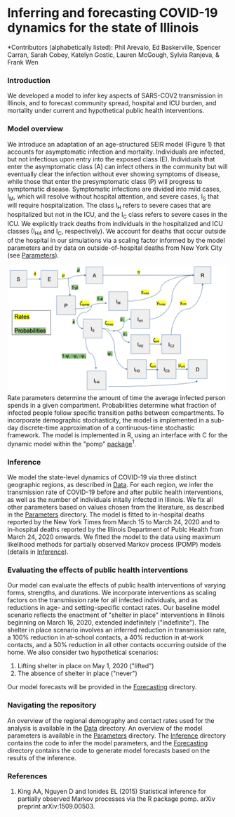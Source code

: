 # Inferring and forecasting COVID-19 dynamics for the state of Illinois

*Contributors (alphabetically listed): Phil Arevalo, Ed Baskerville, Spencer Carran, Sarah Cobey, Katelyn Gostic, Lauren McGough, Sylvia Ranjeva, & Frank Wen 

### Introduction 
We developed a model to infer key aspects of SARS-COV2 transmission in Illinois, and to forecast community spread, hospital and ICU burden, and mortality under current and hypothetical public health interventions. 

### Model overview
We introduce an adaptation of an age-structured SEIR model (Figure 1) that accounts for asymptomatic infection and mortality. Individuals are infected, but not infectious upon entry into the exposed class (E). Individuals that enter the asymptomatic class (A) can infect others in the community but will eventually clear the infection without ever showing symptoms of disease, while those that enter the presymptomatic class (P) will progress to symptomatic disease. Symptomatic infections are divided into mild cases, I<sub>M</sub>, which will resolve without hospital attention, and severe cases, I<sub>S</sub> that will require hospitalization. The class I<sub>H</sub> refers to severe cases that are hospitalized but not in the ICU, and the I<sub>C</sub> class refers to severe cases in the ICU. We explicitly track deaths from individuals in the hospitalized and ICU classes (I<sub>H4</sub> and I<sub>C</sub>, respectively). We account for deaths that occur outside of the hospital in our simulations via a scaling factor informed by the model parameters and by data on outside-of-hospital deaths from New York City (see [Parameters](./Parameters)).

![Figure 1](model_diagram.png)
Rate parameters determine the amount of time the average infected person spends in a given compartment. Probabilities determine what fraction of infected people follow specific transition paths between compartments.
To incorporate demographic stochasticity, the model is implemented in a sub-day discrete-time approximation of a continuous-time stochastic framework.
The model is implemented in R, using an interface with C for the dynamic model within the "pomp" [package](http://kingaa.github.io/pomp/install.html)<sup>1</sup>.

### Inference
We model the state-level dynamics of COVID-19 via three distinct geographic regions, as described in [Data](./Data). For each region, we infer the transmission rate of COVID-19 before and after public health interventions, as well as the number of individuals initally infected in Illinois. We fix all other parameters based on values chosen from the literature, as described in the [Parameters](./Parameters) directory. 
The model is fitted to in-hospital deaths reported by the New York Times from March 15 to March 24, 2020 and to in-hospital deaths reported by the Illinois Department of Publc Health from March 24, 2020 onwards. We fitted the model to the data using maximum likelihood methods for partially observed Markov process (POMP) models (details in [Inference](./Inference)).

### Evaluating the effects of public health interventions
Our model can evaluate the effects of public health interventions of varying forms, strengths, and durations. 
We incorporate interventions as scaling factors on the transmission rate for all infected individuals, and as reductions in  age- and setting-specific contact rates. Our baseline model scenario reflects the enactment of "shelter in place" interventions in Illinois beginning on March 16, 2020, extended indefinitely ("indefinite"). The shelter in place scenario involves an inferred reduction in transmission rate, a 100% reduction in at-school contacts, a 40% reduction in at-work contacts, and a 50% reduction in all other contacts occurring outside of the home. We also consider two hypothetical scenarios:

1. Lifting shelter in place on May 1, 2020 ("lifted")
2. The absence of shelter in place ("never")

Our model forecasts will be provided in the [Forecasting](./Forecasting) directory. 

### Navigating the repository 
An overview of the regional demography and contact rates used for the analysis is available in the [Data](./Data) directory. An overview of the model parameters is available in the [Parameters](./Parameters) directory. The [Inference](./Inference) directory contains the code to infer the model parameters, and the [Forecasting](./Forecasting) directory contains the code to generate model forecasts based on the results of the inference.
  
### References
1. King AA, Nguyen D and Ionides EL (2015) Statistical inference for partially observed Markov processes via the R package pomp. arXiv preprint arXiv:1509.00503.


